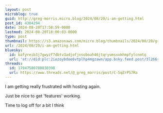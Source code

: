 ```yaml
---
layout: post
microblog: true
guid: http://greg-morris.micro.blog/2024/08/20/i-am-getting.html
post_id: 4304294
date: 2024-08-20T17:58:59-0000
lastmod: 2024-08-20T18:00:03-0000
type: post
thumbnail: https://s3.amazonaws.com/micro.blog/thumbnails/2024/08/20/gregmorris.co.uk/169be3e4d16c3dfaca6f1e41241daf3f.png
url: /2024/08/20/i-am-getting.html
bluesky:
  id: bafyreib3j7gwyzf7dbtv3adjofjnsoboah46jtqryumsxxkhmpfylcnmtq
  url: 'at://did:plc:2iozoybdoe6vtplhp4mgzawn/app.bsky.feed.post/3l266rb3rfu27'
threads:
  id: 17947580780830398
  url: https://www.threads.net/@_greg_morris/post/C-5qZrPS7Ra
---
```

I am getting really frustrated with hosting again. 

Just be nice to get 'features' working.

Time to log off for a bit I think​
